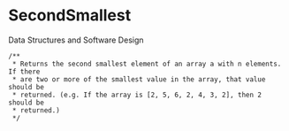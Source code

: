 # SecondSmallest
Data Structures and Software Design

	/**
	 * Returns the second smallest element of an array a with n elements. If there
	 * are two or more of the smallest value in the array, that value should be
	 * returned. (e.g. If the array is [2, 5, 6, 2, 4, 3, 2], then 2 should be
	 * returned.)
	 */
